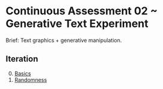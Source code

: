# Continuous Assessment 02 ~ Generative Text Experiment

Brief: Text graphics + generative manipulation.

## Iteration
0. [Basics](https://larryzodiac.github.io/Creative-Coding/02_assignment/02.0/index.html)
1. [Randomness](https://larryzodiac.github.io/Creative-Coding/02_assignment/02.1/index.html)
